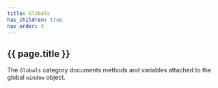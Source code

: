 ```yaml
---
title: Globals
has_children: true
nav_order: 3
---
```


## {{ page.title }}

The `Globals` category documents methods and variables attached to the global `window` object.
